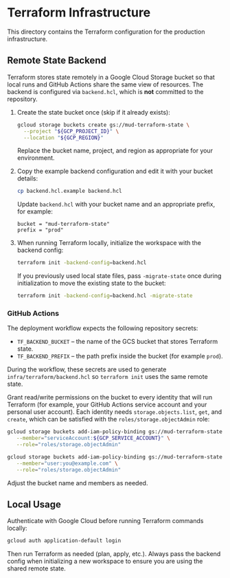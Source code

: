 # Terraform Infrastructure

This directory contains the Terraform configuration for the production infrastructure.

## Remote State Backend

Terraform stores state remotely in a Google Cloud Storage bucket so that local runs and
GitHub Actions share the same view of resources. The backend is configured via
`backend.hcl`, which is **not** committed to the repository.

1. Create the state bucket once (skip if it already exists):

   ```bash
   gcloud storage buckets create gs://mud-terraform-state \
     --project "${GCP_PROJECT_ID}" \
     --location "${GCP_REGION}"
   ```

   Replace the bucket name, project, and region as appropriate for your environment.

2. Copy the example backend configuration and edit it with your bucket details:

   ```bash
   cp backend.hcl.example backend.hcl
   ```

   Update `backend.hcl` with your bucket name and an appropriate prefix, for example:

   ```hcl
   bucket = "mud-terraform-state"
   prefix = "prod"
   ```

3. When running Terraform locally, initialize the workspace with the backend config:

   ```bash
   terraform init -backend-config=backend.hcl
   ```

   If you previously used local state files, pass `-migrate-state` once during
   initialization to move the existing state to the bucket:

   ```bash
   terraform init -backend-config=backend.hcl -migrate-state
   ```

### GitHub Actions

The deployment workflow expects the following repository secrets:

- `TF_BACKEND_BUCKET` – the name of the GCS bucket that stores Terraform state.
- `TF_BACKEND_PREFIX` – the path prefix inside the bucket (for example `prod`).

During the workflow, these secrets are used to generate `infra/terraform/backend.hcl`
so `terraform init` uses the same remote state.

Grant read/write permissions on the bucket to every identity that will run
Terraform (for example, your GitHub Actions service account and your personal
user account). Each identity needs `storage.objects.list`, `get`, and
`create`, which can be satisfied with the `roles/storage.objectAdmin` role:

```bash
gcloud storage buckets add-iam-policy-binding gs://mud-terraform-state \
   --member="serviceAccount:${GCP_SERVICE_ACCOUNT}" \
   --role="roles/storage.objectAdmin"

gcloud storage buckets add-iam-policy-binding gs://mud-terraform-state \
   --member="user:you@example.com" \
   --role="roles/storage.objectAdmin"
```

Adjust the bucket name and members as needed.

## Local Usage

Authenticate with Google Cloud before running Terraform commands locally:

```bash
gcloud auth application-default login
```

Then run Terraform as needed (plan, apply, etc.). Always pass the backend config when
initializing a new workspace to ensure you are using the shared remote state.
